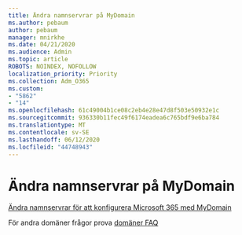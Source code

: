 ```yaml
---
title: Ändra namnservrar på MyDomain
ms.author: pebaum
author: pebaum
manager: mnirkhe
ms.date: 04/21/2020
ms.audience: Admin
ms.topic: article
ROBOTS: NOINDEX, NOFOLLOW
localization_priority: Priority
ms.collection: Adm_O365
ms.custom:
- "5862"
- "14"
ms.openlocfilehash: 61c49004b1ce08c2eb4e28e47d8f503e50932e1c
ms.sourcegitcommit: 936330b11fec49f6174eadea6c765bdf9e6ba784
ms.translationtype: MT
ms.contentlocale: sv-SE
ms.lasthandoff: 06/12/2020
ms.locfileid: "44748943"
---
```

# <a name="change-nameservers-at-mydomain"></a>Ändra namnservrar på MyDomain

[Ändra namnservrar för att konfigurera Microsoft 365 med MyDomain](https://docs.microsoft.com/microsoft-365/admin/dns/change-nameservers-at-mydomain?view=o365-worldwide)

För andra domäner frågor prova [domäner FAQ](https://docs.microsoft.com/microsoft-365/admin/setup/domains-faq?view=o365-worldwide)